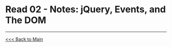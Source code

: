 # Read 02 - Notes: jQuery, Events, and The DOM


***
[<<< Back to Main](https://sangmlee76.github.io/reading-notes/)